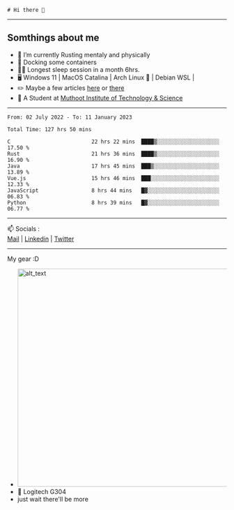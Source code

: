 ```
# Hi there 👋
```

---

## Somthings about me


- 🌱 I’m currently Rusting mentaly and physically
- 🐋 Docking some containers
- 😶‍🌫️ Longest sleep session in a month 6hrs.
- 🖥️ Windows 11 | MacOS Catalina | Arch Linux 🦩 | Debian WSL |
- ✏️ Maybe a few articles [here](https://medium.com/@advaithnarayanan8) or [there](https://medium.com/@advaithnarayanan8)
- 📑 A Student at [Muthoot Institute of Technology & Science](https://mgmits.ac.in/)



---

<!--START_SECTION:waka-->

```text
From: 02 July 2022 - To: 11 January 2023

Total Time: 127 hrs 50 mins

C                          22 hrs 22 mins  ████▒░░░░░░░░░░░░░░░░░░░░   17.50 %
Rust                       21 hrs 36 mins  ████▒░░░░░░░░░░░░░░░░░░░░   16.90 %
Java                       17 hrs 45 mins  ███▒░░░░░░░░░░░░░░░░░░░░░   13.89 %
Vue.js                     15 hrs 46 mins  ███░░░░░░░░░░░░░░░░░░░░░░   12.33 %
JavaScript                 8 hrs 44 mins   █▓░░░░░░░░░░░░░░░░░░░░░░░   06.83 %
Python                     8 hrs 39 mins   █▓░░░░░░░░░░░░░░░░░░░░░░░   06.77 %
```

<!--END_SECTION:waka-->

---

📫 Socials :<br>
[Mail](mailto:advaithnarayanan8@gmail.com) | [Linkedin](https://www.linkedin.com/in/advaith-narayanan-a72152214/) | [Twitter](https://twitter.com/advaithnarayan)


--- 
My gear :D

- [<img alt="alt_text" width="500px" src="https://valid.x86.fr/cache/banner/xv24bv-6.png" />](https://valid.x86.fr/xv24bv)
- 🐁 Logitech G304
- just wait there'll be more
